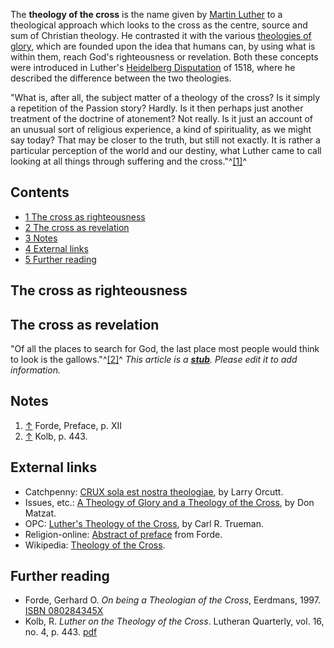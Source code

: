 The **theology of the cross** is the name given by
[Martin Luther](Martin_Luther "Martin Luther") to a theological
approach which looks to the cross as the centre, source and sum of
Christian theology. He contrasted it with the various
[theologies of glory](index.php?title=Theology_of_glory&action=edit&redlink=1 "Theology of glory (page does not exist)"),
which are founded upon the idea that humans can, by using what is
within them, reach God's righteousness or revelation. Both these
concepts were introduced in Luther's
[Heidelberg Disputation](index.php?title=Heidelberg_Disputation&action=edit&redlink=1 "Heidelberg Disputation (page does not exist)")
of 1518, where he described the difference between the two
theologies.

"What is, after all, the subject matter of a theology of the cross?
Is it simply a repetition of the Passion story? Hardly. Is it then
perhaps just another treatment of the doctrine of atonement? Not
really. Is it just an account of an unusual sort of religious
experience, a kind of spirituality, as we might say today? That may
be closer to the truth, but still not exactly. It is rather a
particular perception of the world and our destiny, what Luther
came to call looking at all things through suffering and the
cross."^[[1]](#note-0)^
## Contents

-   [1 The cross as righteousness](#The_cross_as_righteousness)
-   [2 The cross as revelation](#The_cross_as_revelation)
-   [3 Notes](#Notes)
-   [4 External links](#External_links)
-   [5 Further reading](#Further_reading)

## The cross as righteousness

## The cross as revelation

"Of all the places to search for God, the last place most people
would think to look is the gallows."^[[2]](#note-1)^
*This article is a **[stub](http://www.theopedia.com/Category:Theopedia_stubs "Category:Theopedia stubs")**. Please edit it to add information.*
## Notes

1.  [↑](#ref-0) Forde, Preface, p. XII
2.  [↑](#ref-1) Kolb, p. 443.

## External links

-   Catchpenny:
    [CRUX sola est nostra theologiae](http://www.catchpenny.org/crux.html),
    by Larry Orcutt.
-   Issues, etc.:
    [A Theology of Glory and a Theology of the Cross](http://www.issuesetc.org/resource/journals/gloryvs.htm),
    by Don Matzat.
-   OPC:
    [Luther's Theology of the Cross](http://www.opc.org/new_horizons/NH05/10b.html),
    by Carl R. Trueman.
-   Religion-online:
    [Abstract of preface](http://www.religion-online.org/showarticle.asp?title=320)
    from Forde.
-   Wikipedia:
    [Theology of the Cross](http://en.wikipedia.org/wiki/Theology_of_the_Cross "w:Theology of the Cross").

## Further reading

-   Forde, Gerhard O. *On being a Theologian of the Cross*,
    Eerdmans, 1997.
    [ISBN 080284345X](http://www.theopedia.com/Special:BookSources/080284345X)
-   Kolb, R. *Luther on the Theology of the Cross*. Lutheran
    Quarterly, vol. 16, no. 4, p. 443.
    [pdf](http://www.lutheranquarterly.com/Articles/2002/4-Winter/LQ_16-4_04_Kolb.pdf)



